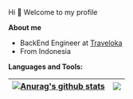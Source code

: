 
Hi 👋 Welcome to my profile

**About me**

- BackEnd Engineer at [Traveloka](https://www.traveloka.com/)
- From Indonesia


**Languages and Tools:**  

| <a href="https://github.com/zakariametal"><img align="center" src="https://github-readme-stats.vercel.app/api?username=zakariametal&show_icons=true&include_all_commits=true&theme=buefy&hide_border=true" alt="Anurag's github stats" /></a> | <a href="https://github.com/zakariametal"><img align="center" src="https://github-readme-stats.vercel.app/api/top-langs/?username=zakariametal&layout=compact&theme=buefy&hide_border=true" /></a> |
| ------------- | ------------- |

